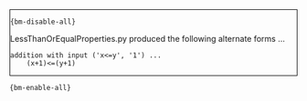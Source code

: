 <div style="border:1px solid black;">

`{bm-disable-all}`

LessThanOrEqualProperties.py produced the following alternate forms ...

```
addition with input ('x<=y', '1') ...
    (x+1)<=(y+1)
```

</div>

`{bm-enable-all}`

